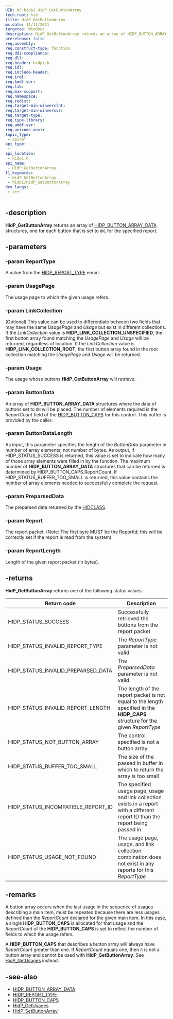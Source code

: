 ```yaml
---
UID: NF:hidpi.HidP_GetButtonArray
tech.root: hid
title: HidP_GetButtonArray
ms.date: 11/11/2021
targetos: Windows
description: HidP_GetButtonArray returns an array of HIDP_BUTTON_ARRAY_DATA structures, one for each button that is set to ON, for the specified report.
prerelease: false
req.assembly: 
req.construct-type: function
req.ddi-compliance: 
req.dll: 
req.header: hidpi.h
req.idl: 
req.include-header: 
req.irql: 
req.kmdf-ver: 
req.lib: 
req.max-support: 
req.namespace: 
req.redist: 
req.target-min-winverclnt: 
req.target-min-winversvr: 
req.target-type: 
req.type-library: 
req.umdf-ver: 
req.unicode-ansi: 
topic_type:
 - apiref
api_type:
 - 
api_location:
 - hidpi.h
api_name:
 - HidP_GetButtonArray
f1_keywords:
 - HidP_GetButtonArray
 - hidpi/HidP_GetButtonArray
dev_langs:
 - c++
---
```


## -description

**HidP_GetButtonArray** returns an array of [HIDP_BUTTON_ARRAY_DATA](ns-hidpi-hidp_button_array_data.md) structures, one for each button that is set to `ON`, for the specified report.

## -parameters

### -param ReportType

A value from the [HIDP_REPORT_TYPE](ne-hidpi-_hidp_report_type.md) enum.

### -param UsagePage

The usage page to which the given usage refers.

### -param LinkCollection

(Optional) This value can be used to differentiate between two fields that may have the same *UsagePage* and *Usage* but exist in different collections. If the *LinkCollection* value is **HIDP_LINK_COLLECTION_UNSPECIFIED**, the first button array found matching the *UsagePage* and *Usage* will be returned, regardless of location. If the *LinkCollection* value is **HIDP_LINK_COLLECTION_ROOT**, the first button array found in the root collection matching the *UsagePage* and *Usage* will be returned.

### -param Usage

The usage whose buttons **HidP_GetButtonArray** will retrieve.

### -param ButtonData

An array of **HIDP_BUTTON_ARRAY_DATA** structures where the data of buttons set to `ON` will be placed. The number of elements required is the *ReportCount* field of the [HIDP_BUTTON_CAPS](ns-hidpi-_hidp_button_caps.md) for this control. This buffer is provided by the caller.

### -param ButtonDataLength

As input, this parameter specifies the length of the *ButtonData* parameter in number of array elements, not number of bytes. As output, if HIDP_STATUS_SUCCESS is returned, this value is set to indicate how many of those array elements were filled in by the function. The maximum number of **HIDP_BUTTON_ARRAY_DATA** structures that can be returned is determined by HIDP_BUTTON_CAPS.ReportCount. If HIDP_STATUS_BUFFER_TOO_SMALL is returned, this value contains the number of array elements needed to successfully complete the request.

### -param PreparsedData

The preparsed data returned by the [HIDCLASS](../hidclass/index.md).

### -param Report

The report packet. (Note: The first byte MUST be the ReportId; this will be correctly set if the report is read from the system)

### -param ReportLength

Length of the given report packet (in bytes).

## -returns

**HidP_GetButtonArray** returns one of the following status values:

| Return code                        | Description                                                                                                                       |
|------------------------------------|-----------------------------------------------------------------------------------------------------------------------------------|
| HIDP_STATUS_SUCCESS                | Successfully retrieved the buttons from the report packet                                                                         |
| HIDP_STATUS_INVALID_REPORT_TYPE    | The *ReportType* parameter is not valid                                                                                           |
| HIDP_STATUS_INVALID_PREPARSED_DATA | The *PreparsedData* parameter is not valid                                                                                        |
| HIDP_STATUS_INVALID_REPORT_LENGTH  | The length of the report packet is not equal to the length specified in the **HIDP_CAPS** structure for the given *ReportType*    |
| HIDP_STATUS_NOT_BUTTON_ARRAY       | The control specified is not a button array                                                                                       |
| HIDP_STATUS_BUFFER_TOO_SMALL       | The size of the passed in buffer in which to return the array is too small                                                        |
| HIDP_STATUS_INCOMPATIBLE_REPORT_ID | The specified usage page, usage and link collection exists in a report with a different report ID than the report being passed in |
| HIDP_STATUS_USAGE_NOT_FOUND        | The usage page, usage, and link collection combination does not exist in any reports for this *ReportType*                        |

## -remarks

A button array occurs when the last usage in the sequence of usages describing a main item, must be repeated because there are less usages defined than the *ReportCount* declared for the given main item. In this case, a single **HIDP_BUTTON_CAPS** is allocated for that usage and the *ReportCount* of the **HIDP_BUTTON_CAPS** is set to reflect the number of fields to which the usage refers.

A **HIDP_BUTTON_CAPS** that describes a button array will always have *ReportCount* greater than one. If *ReportCount* equals one, then it is not a button array and cannot be used with **HidP_GetButtonArray**. See [HidP_GetUsages](nf-hidpi-hidp_getusages.md) instead.

## -see-also

- [HIDP_BUTTON_ARRAY_DATA](ns-hidpi-hidp_button_array_data.md)
- [HIDP_REPORT_TYPE](ne-hidpi-_hidp_report_type.md)
- [HIDP_BUTTON_CAPS](ns-hidpi-_hidp_button_caps.md)
- [HidP_GetUsages](nf-hidpi-hidp_getusages.md)
- [HidP_SetButtonArray](nf-hidpi-hidp_setbuttonarray.md)
